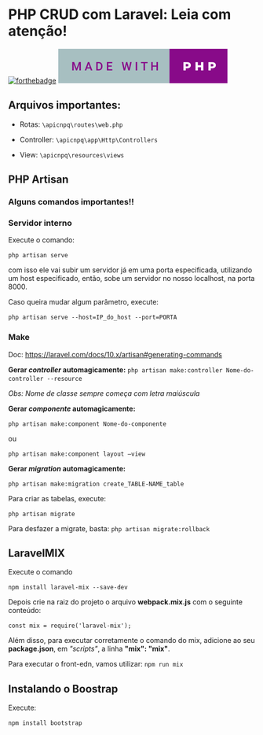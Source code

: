 # PHP CRUD com Laravel: Leia com atenção! 
[![forthebadge](https://forthebadge.com/images/badges/built-with-love.svg)](https://forthebadge.com) [![forthebadge](/made-with-php.svg)](https://forthebadge.com)

## Arquivos importantes: 
* Rotas: ``\apicnpq\routes\web.php`` 

* Controller: ```\apicnpq\app\Http\Controllers```

* View: ```\apicnpq\resources\views```

## PHP Artisan
### Alguns comandos importantes!!

### Servidor interno

Execute o comando:
```
php artisan serve
```
com isso ele vai subir um servidor já em uma porta especificada, utilizando um host especificado, então, sobe um servidor no nosso localhost, na porta 8000.

Caso queira mudar algum parâmetro, execute:
```
php artisan serve --host=IP_do_host --port=PORTA
```
### Make
Doc: <https://laravel.com/docs/10.x/artisan#generating-commands>

**Gerar *controller* automagicamente:** ```php artisan make:controller Nome-do-controller --resource ```

*Obs: Nome de classe sempre começa com letra maiúscula*

**Gerar *componente* automagicamente:** 
```
php artisan make:component Nome-do-componente 
```
ou 
```
php artisan make:component layout –view
```

**Gerar *migration* automagicamente:** 
```
php artisan make:migration create_TABLE-NAME_table
```
Para criar as tabelas, execute: 
```
php artisan migrate
```

Para desfazer a migrate, basta: ```php artisan migrate:rollback```

## LaravelMIX
Execute o comando 
```
npm install laravel-mix --save-dev
```
Depois crie na raiz do projeto o arquivo **webpack.mix.js** com o seguinte conteúdo:
```
const mix = require('laravel-mix');
```

Além disso, para executar corretamente o comando do mix, adicione ao seu **package.json**, em *"scripts"*, a linha **"mix": "mix"**.

Para executar o front-edn, vamos utilizar: ``npm run mix``

## Instalando o Boostrap

Execute: 
```
npm install bootstrap
```